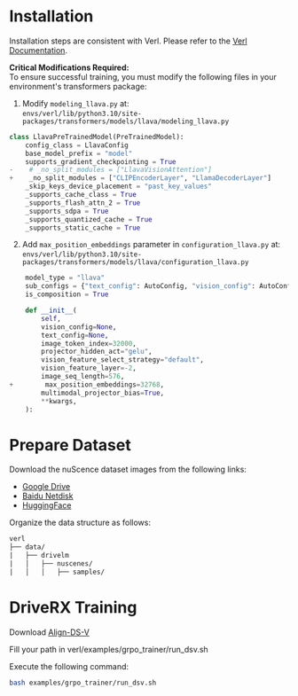 # Installation


Installation steps are consistent with Verl. Please refer to the [Verl Documentation](https://verl.readthedocs.io/en/latest/start/install.html).

**Critical Modifications Required:**  
To ensure successful training, you must modify the following files in your environment's transformers package:

1. Modify `modeling_llava.py` at:  
   `envs/verl/lib/python3.10/site-packages/transformers/models/llava/modeling_llava.py`

```python
class LlavaPreTrainedModel(PreTrainedModel):
    config_class = LlavaConfig
    base_model_prefix = "model"
    supports_gradient_checkpointing = True
-    # _no_split_modules = ["LlavaVisionAttention"]
+    _no_split_modules = ["CLIPEncoderLayer", "LlamaDecoderLayer"]
    _skip_keys_device_placement = "past_key_values"
    _supports_cache_class = True
    _supports_flash_attn_2 = True
    _supports_sdpa = True
    _supports_quantized_cache = True
    _supports_static_cache = True
```

2. Add `max_position_embeddings` parameter in `configuration_llava.py` at:  
   `envs/verl/lib/python3.10/site-packages/transformers/models/llava/configuration_llava.py`

```python
    model_type = "llava"
    sub_configs = {"text_config": AutoConfig, "vision_config": AutoConfig}
    is_composition = True

    def __init__(
        self,
        vision_config=None,
        text_config=None,
        image_token_index=32000,
        projector_hidden_act="gelu",
        vision_feature_select_strategy="default",
        vision_feature_layer=-2,
        image_seq_length=576,
+        max_position_embeddings=32768,
        multimodal_projector_bias=True,
        **kwargs,
    ):
```

# Prepare Dataset

Download the nuScence dataset images from the following links:

- [Google Drive](https://drive.google.com/file/d/1DeosPGYeM2gXSChjMODGsQChZyYDmaUz/view?usp=sharing)
- [Baidu Netdisk](https://pan.baidu.com/s/11xvxPzUY5xTIsJQrYFogqg?pwd=mk95)
- [HuggingFace](https://huggingface.co/datasets/OpenDriveLab/DriveLM/blob/main/drivelm_nus_imgs_train.zip)


Organize the data structure as follows:

```txt
verl
├── data/
|   ├── drivelm
|   │   ├── nuscenes/
|   │   │   ├── samples/
```


# DriveRX Training

Download [Align-DS-V](https://huggingface.co/PKU-Alignment/Align-DS-V)


Fill your path in verl/examples/grpo_trainer/run_dsv.sh


Execute the following command:

```bash
bash examples/grpo_trainer/run_dsv.sh
```



